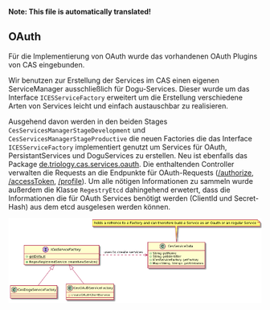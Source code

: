 **Note: This file is automatically translated!**

## OAuth
Für die Implementierung von OAuth wurde das vorhandenen OAuth Plugins von CAS eingebunden.

Wir benutzen zur Erstellung der Services im CAS einen eigenen ServiceManager ausschließlich für Dogu-Services. 
Dieser wurde um das Interface `ICESServiceFactory` erweitert um die Erstellung verschiedene Arten von Services leicht und einfach austauschbar zu realisieren.

Ausgehend davon werden in den beiden Stages `CesServicesManagerStageDevelopment` und `CesServicesManagerStageProductive` 
die neuen Factories die das Interface `ICESServiceFactory` implementiert genutzt um Services für OAuth, PersistantServices 
und DoguServices zu erstellen.
Neu ist ebenfalls das Package [de.triology.cas.services.oauth](../app/src/main/java/de/triology/cas/services/oauth). 
Die enthaltenden Controller verwalten die Requests an die Endpunkte für OAuth-Requests 
([/authorize](oauth/endpoint_authorize.md), [/accessToken](oauth/endpoint_accessToken.md), [/profile](oauth/endpoint_profile.md)). 
Um alle nötigen Informationen zu sammeln wurde außerdem die Klasse `RegestryEtcd` dahingehend erwetert, 
dass die Informationen die für OAuth Services benötigt werden (ClientId und Secret-Hash) aus dem etcd ausgelesen werden können.

![CesServiceFactory](figures/classdiagramm_cesservicefactory.png)